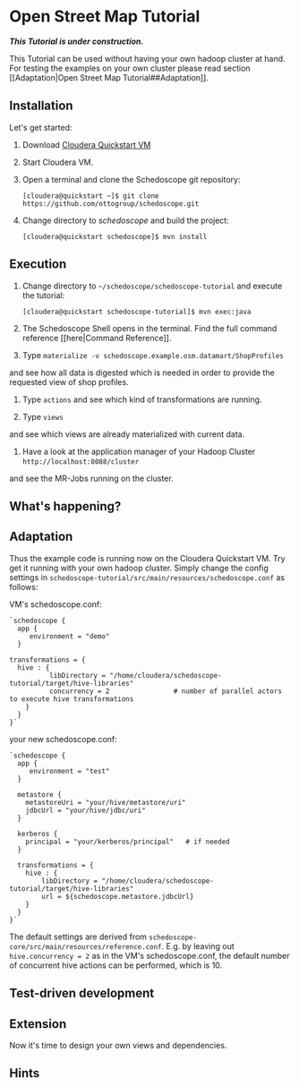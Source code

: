 # Open Street Map Tutorial

_**This Tutorial is under construction.**_

This Tutorial can be used without having your own hadoop cluster at hand. For testing the examples on your own cluster please read section [[Adaptation|Open Street Map Tutorial##Adaptation]].

## Installation
Let's get started:

1. Download [Cloudera Quickstart VM](http://www.cloudera.com/content/cloudera/en/documentation/core/latest/topics/cloudera_quickstart_vm.html)
2. Start Cloudera VM.
3. Open a terminal and clone the Schedoscope git repository:

    `[cloudera@quickstart ~]$ git clone https://github.com/ottogroup/schedoscope.git`
4. Change directory to _schedoscope_ and build the project:

    `[cloudera@quickstart schedoscope]$ mvn install`

## Execution

1. Change directory to `~/schedoscope/schedoscope-tutorial` and execute the tutorial:

    `[cloudera@quickstart schedoscope-tutorial]$ mvn exec:java`
1. The Schedoscope Shell opens in the terminal. Find the full command reference [[here|Command Reference]].
1. Type  `materialize -v schedoscope.example.osm.datamart/ShopProfiles`

and see how all data is digested which is needed in order to provide the requested view of shop profiles.

1. Type  `actions`
and see which kind of transformations are running.

1. Type  `views`

and see which views are already materialized with current data.
1. Have a look at the application manager of your Hadoop Cluster  `http://localhost:8088/cluster`

and see the MR-Jobs running on the cluster.

## What's happening?


## Adaptation
Thus the example code is running now on the Cloudera Quickstart VM. 
Try get it running with your own hadoop cluster. Simply change the config settings in `schedoscope-tutorial/src/main/resources/schedoscope.conf` as follows:

VM's schedoscope.conf:

    `schedoscope {
      app {
         environment = "demo"
      }

    transformations = {
      hive : {
              libDirectory = "/home/cloudera/schedoscope-tutorial/target/hive-libraries"
              concurrency = 2                # number of parallel actors to execute hive transformations
        }
      }
    }`

your new schedoscope.conf:

    `schedoscope {
      app {
         environment = "test"
      }

      metastore {
        metastoreUri = "your/hive/metastore/uri"
        jdbcUrl = "your/hive/jdbc/uri"
      }

      kerberos {
        principal = "your/kerberos/principal"   # if needed
      }
      
      transformations = {
      	hive : {
		    libDirectory = "/home/cloudera/schedoscope-tutorial/target/hive-libraries"
		    url = ${schedoscope.metastore.jdbcUrl}
        }
      }
    }`
The default settings are derived from `schedoscope-core/src/main/resources/reference.conf`. E.g. by leaving out `hive.concurrency = 2` as in the VM's schedoscope.conf, the default number of concurrent hive actions can be performed, which is 10.

## Test-driven development

## Extension
Now it's time to design your own views and dependencies.


## Hints

